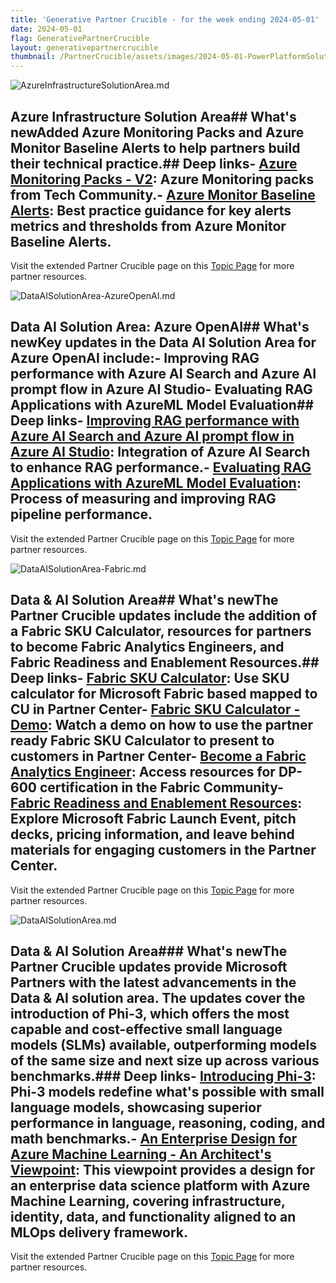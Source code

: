 ```yaml
---
title: 'Generative Partner Crucible - for the week ending 2024-05-01'
date: 2024-05-01
flag: GenerativePartnerCrucible
layout: generativepartnercrucible
thumbnail: /PartnerCrucible/assets/images/2024-05-01-PowerPlatformSolutionArea.md-image.png
---
```

![ AzureInfrastructureSolutionArea.md ]( /PartnerCrucible/assets/images/2024-05-01-AzureInfrastructureSolutionArea.md-image.png )
## Azure Infrastructure Solution Area## What's newAdded Azure Monitoring Packs and Azure Monitor Baseline Alerts to help partners build their technical practice.## Deep links- [Azure Monitoring Packs - V2](https://techcommunity.microsoft.com/t5/fasttrack-for-azure/azure-monitoring-packs-v2-is-out/ba-p/4104882): Azure Monitoring packs from Tech Community.- [Azure Monitor Baseline Alerts](https://azure.github.io/azure-monitor-baseline-alerts/welcome/): Best practice guidance for key alerts metrics and thresholds from Azure Monitor Baseline Alerts.

Visit the extended Partner Crucible page on this [Topic Page](https://lagimik.github.io/PartnerCrucible/AzureInfrastructureSolutionArea) for more partner resources.

![ DataAISolutionArea-AzureOpenAI.md ]( /PartnerCrucible/assets/images/2024-05-01-DataAISolutionArea-AzureOpenAI.md-image.png )
## Data AI Solution Area: Azure OpenAI## What's newKey updates in the Data AI Solution Area for Azure OpenAI include:- Improving RAG performance with Azure AI Search and Azure AI prompt flow in Azure AI Studio- Evaluating RAG Applications with AzureML Model Evaluation## Deep links- [Improving RAG performance with Azure AI Search and Azure AI prompt flow in Azure AI Studio](https://techcommunity.microsoft.com/t5/ai-azure-ai-services-blog/improving-rag-performance-with-azure-ai-search-and-azure-ai/ba-p/4117118): Integration of Azure AI Search to enhance RAG performance.- [Evaluating RAG Applications with AzureML Model Evaluation](https://techcommunity.microsoft.com/t5/microsoft-developer-community/evaluating-rag-applications-with-azureml-model-evaluation/ba-p/4108603?WT.mc_id=DT-MVP-5001664): Process of measuring and improving RAG pipeline performance.

Visit the extended Partner Crucible page on this [Topic Page](https://lagimik.github.io/PartnerCrucible/DataAISolutionArea-AzureOpenAI) for more partner resources.

![ DataAISolutionArea-Fabric.md ]( /PartnerCrucible/assets/images/2024-05-01-DataAISolutionArea-Fabric.md-image.png )
## Data & AI Solution Area## What's newThe Partner Crucible updates include the addition of a Fabric SKU Calculator, resources for partners to become Fabric Analytics Engineers, and Fabric Readiness and Enablement Resources.## Deep links- [Fabric SKU Calculator](https://assetsprod.microsoft.com/mpn/en-us/fabric-sku-calculator.xlsm): Use SKU calculator for Microsoft Fabric based mapped to CU in Partner Center- [Fabric SKU Calculator - Demo](https://partner.microsoft.com/en-us/asset/detail/fabricsku-calculator-partner-ready-mp4): Watch a demo on how to use the partner ready Fabric SKU Calculator to present to customers in Partner Center- [Become a Fabric Analytics Engineer](https://aka.ms/fabriccareerhub): Access resources for DP-600 certification in the Fabric Community- [Fabric Readiness and Enablement Resources](https://aka.ms/FabricPartnerResources): Explore Microsoft Fabric Launch Event, pitch decks, pricing information, and leave behind materials for engaging customers in the Partner Center.

Visit the extended Partner Crucible page on this [Topic Page](https://lagimik.github.io/PartnerCrucible/DataAISolutionArea-Fabric) for more partner resources.

![ DataAISolutionArea.md ]( /PartnerCrucible/assets/images/2024-05-01-DataAISolutionArea.md-image.png )
## Data & AI Solution Area### What's newThe Partner Crucible updates provide Microsoft Partners with the latest advancements in the Data & AI solution area. The updates cover the introduction of Phi-3, which offers the most capable and cost-effective small language models (SLMs) available, outperforming models of the same size and next size up across various benchmarks.### Deep links- [Introducing Phi-3](https://azure.microsoft.com/en-us/blog/introducing-phi-3-redefining-whats-possible-with-slms/): Phi-3 models redefine what's possible with small language models, showcasing superior performance in language, reasoning, coding, and math benchmarks.- [An Enterprise Design for Azure Machine Learning - An Architect's Viewpoint](https://techcommunity.microsoft.com/t5/ai-machine-learning-blog/an-enterprise-design-for-azure-machine-learning-an-architect-s/ba-p/4111655?WT.mc_id=DT-MVP-5001664): This viewpoint provides a design for an enterprise data science platform with Azure Machine Learning, covering infrastructure, identity, data, and functionality aligned to an MLOps delivery framework.

Visit the extended Partner Crucible page on this [Topic Page](https://lagimik.github.io/PartnerCrucible/DataAISolutionArea) for more partner resources.

